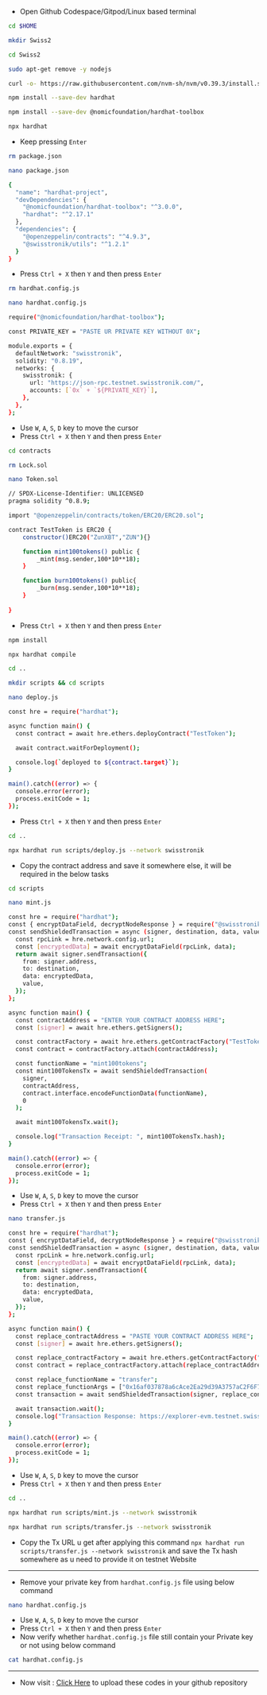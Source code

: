 - Open Github Codespace/Gitpod/Linux based terminal
```bash
cd $HOME
```
```bash
mkdir Swiss2
```
```bash
cd Swiss2
```
```bash
sudo apt-get remove -y nodejs
```
```bash
curl -o- https://raw.githubusercontent.com/nvm-sh/nvm/v0.39.3/install.sh | bash && export NVM_DIR="/usr/local/share/nvm"; [ -s "$NVM_DIR/nvm.sh" ] && \. "$NVM_DIR/nvm.sh"; [ -s "$NVM_DIR/bash_completion" ] && \. "$NVM_DIR/bash_completion"; source ~/.bashrc; nvm install --lts; nvm use --lts
```
```bash
npm install --save-dev hardhat
```
```bash
npm install --save-dev @nomicfoundation/hardhat-toolbox
```
```bash
npx hardhat
```
- Keep pressing `Enter`
```bash
rm package.json
```
```bash
nano package.json
```
```bash
{
  "name": "hardhat-project",
  "devDependencies": {
    "@nomicfoundation/hardhat-toolbox": "^3.0.0",
    "hardhat": "^2.17.1"
  },
  "dependencies": {
    "@openzeppelin/contracts": "^4.9.3",
    "@swisstronik/utils": "^1.2.1"
  }
}
```
- Press `Ctrl + X` then `Y` and then press `Enter`
```bash
rm hardhat.config.js
```
```bash
nano hardhat.config.js
```
```bash
require("@nomicfoundation/hardhat-toolbox");

const PRIVATE_KEY = "PASTE UR PRIVATE KEY WITHOUT 0X";

module.exports = {
  defaultNetwork: "swisstronik",
  solidity: "0.8.19",
  networks: {
    swisstronik: {
      url: "https://json-rpc.testnet.swisstronik.com/",
      accounts: [`0x` + `${PRIVATE_KEY}`],
    },
  },
};
```
- Use `W`, `A`, `S`, `D` key to move the cursor
- Press `Ctrl + X` then `Y` and then press `Enter`
```bash
cd contracts
```
```bash
rm Lock.sol
```
```bash
nano Token.sol
```
```bash
// SPDX-License-Identifier: UNLICENSED
pragma solidity ^0.8.9;

import "@openzeppelin/contracts/token/ERC20/ERC20.sol";

contract TestToken is ERC20 {
    constructor()ERC20("ZunXBT","ZUN"){} 

    function mint100tokens() public {
        _mint(msg.sender,100*10**18);
    }

    function burn100tokens() public{
        _burn(msg.sender,100*10**18);
    }
    
}
```
- Press `Ctrl + X` then `Y` and then press `Enter`
```bash
npm install
```
```bash
npx hardhat compile
```
```bash
cd ..
```
```bash
mkdir scripts && cd scripts
```
```bash
nano deploy.js
```
```bash
const hre = require("hardhat");

async function main() {
  const contract = await hre.ethers.deployContract("TestToken");

  await contract.waitForDeployment();

  console.log(`deployed to ${contract.target}`);
}

main().catch((error) => {
  console.error(error);
  process.exitCode = 1;
});
```
- Press `Ctrl + X` then `Y` and then press `Enter`
```bash
cd ..
```
```bash
npx hardhat run scripts/deploy.js --network swisstronik
```
- Copy the contract address and save it somewhere else, it will be required in the below tasks
```bash
cd scripts
```
```bash
nano mint.js
```
```bash
const hre = require("hardhat");
const { encryptDataField, decryptNodeResponse } = require("@swisstronik/utils");
const sendShieldedTransaction = async (signer, destination, data, value) => {
  const rpcLink = hre.network.config.url;
  const [encryptedData] = await encryptDataField(rpcLink, data);
  return await signer.sendTransaction({
    from: signer.address,
    to: destination,
    data: encryptedData,
    value,
  });
};

async function main() {
  const contractAddress = "ENTER YOUR CONTRACT ADDRESS HERE";
  const [signer] = await hre.ethers.getSigners();

  const contractFactory = await hre.ethers.getContractFactory("TestToken");
  const contract = contractFactory.attach(contractAddress);

  const functionName = "mint100tokens";
  const mint100TokensTx = await sendShieldedTransaction(
    signer,
    contractAddress,
    contract.interface.encodeFunctionData(functionName),
    0
  );

  await mint100TokensTx.wait();

  console.log("Transaction Receipt: ", mint100TokensTx.hash);
}

main().catch((error) => {
  console.error(error);
  process.exitCode = 1;
});
```
- Use `W`, `A`, `S`, `D` key to move the cursor
- Press `Ctrl + X` then `Y` and then press `Enter`
```bash
nano transfer.js
```
```bash
const hre = require("hardhat");
const { encryptDataField, decryptNodeResponse } = require("@swisstronik/utils");
const sendShieldedTransaction = async (signer, destination, data, value) => {
  const rpcLink = hre.network.config.url;
  const [encryptedData] = await encryptDataField(rpcLink, data);
  return await signer.sendTransaction({
    from: signer.address,
    to: destination,
    data: encryptedData,
    value,
  });
};

async function main() {
  const replace_contractAddress = "PASTE YOUR CONTRACT ADDRESS HERE";
  const [signer] = await hre.ethers.getSigners();

  const replace_contractFactory = await hre.ethers.getContractFactory("TestToken");
  const contract = replace_contractFactory.attach(replace_contractAddress);

  const replace_functionName = "transfer";
  const replace_functionArgs = ["0x16af037878a6cAce2Ea29d39A3757aC2F6F7aac1", "1"];
  const transaction = await sendShieldedTransaction(signer, replace_contractAddress, contract.interface.encodeFunctionData(replace_functionName, replace_functionArgs), 0);

  await transaction.wait();
  console.log("Transaction Response: https://explorer-evm.testnet.swisstronik.com/tx/" + transaction.hash);
}

main().catch((error) => {
  console.error(error);
  process.exitCode = 1;
});
```
- Use `W`, `A`, `S`, `D` key to move the cursor
- Press `Ctrl + X` then `Y` and then press `Enter`
```bash
cd ..
```
```bash
npx hardhat run scripts/mint.js --network swisstronik
```
```bash
npx hardhat run scripts/transfer.js --network swisstronik
```
- Copy the Tx URL u get after applying this command `npx hardhat run scripts/transfer.js --network swisstronik` and save the Tx hash somewhere as u need to provide it on testnet Website
---
- Remove your private key from `hardhat.config.js` file using below command
```bash
nano hardhat.config.js
```
- Use `W`, `A`, `S`, `D` key to move the cursor
- Press `Ctrl + X` then `Y` and then press `Enter`
- Now verify whether `hardhat.config.js` file still contain your Private key or not using below command
```bash
cat hardhat.config.js
```
---
- Now visit : [Click Here](https://github.com/BidyutRoy2/Swisstronik-Testnet/blob/main/Upload-To-Github.md) to upload these codes in your github repository
